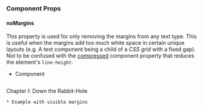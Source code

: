 ### Component Props

#### noMargins

This property is used for only removing the margins from any text type. This is useful when the margins add too much white space in certain unique layouts (e.g. A text component being a child of a *CSS grid* with a fixed gap). Not to be confused with the [compressed](#compressed) component property that reduces the element's `line-height`.


* Component
  ```html
<Text type="subheading" noMargins>Chapter I: Down the Rabbit-Hole</Text>
```
* Example with visible margins